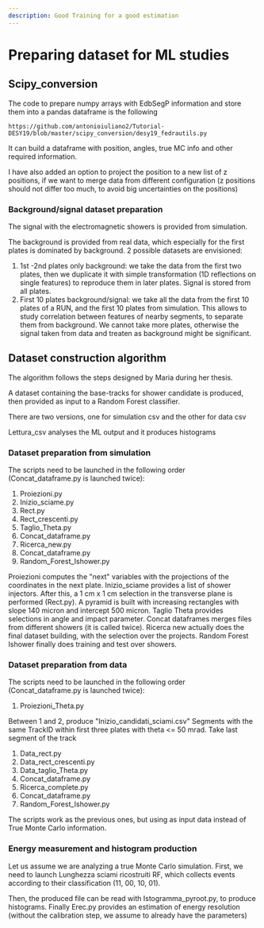 ```yaml
---
description: Good Training for a good estimation
---
```


# Preparing dataset for ML studies

## Scipy\_conversion

The code to prepare numpy arrays with EdbSegP information and store them into a pandas dataframe is the following

```
https://github.com/antonioiuliano2/Tutorial-DESY19/blob/master/scipy_conversion/desy19_fedrautils.py
```

It can build a dataframe with position, angles, true MC info and other required information.

I have also added an option to project the position to a new list of z positions, if we want to merge data from different configuration \(z positions should not differ too much, to avoid big uncertainties on the positions\)

### Background/signal dataset preparation

The signal with the electromagnetic showers is provided from simulation.

The background is provided from real data, which especially for the first plates is dominated by background. 2 possible datasets are envisioned:

1. 1st -2nd plates only background: we take the data from the first two plates, then we duplicate it with simple transformation \(1D reflections on single features\) to reproduce them in later plates. Signal is stored from all plates.
2. First 10 plates background/signal: we take all the data from the first 10 plates of a RUN, and the first 10 plates from simulation. This allows to study correlation between features of nearby segments, to separate them from background. We cannot take more plates, otherwise the signal taken from data and treaten as background might be significant.



## Dataset construction algorithm

The algorithm follows the steps designed by Maria during her thesis.



A dataset containing the base-tracks for shower candidate is produced, then provided as input to a Random Forest classifier.

There are two versions, one for simulation csv and the other for data csv

Lettura\_csv analyses the ML output and it produces histograms

### Dataset preparation from simulation

The scripts need to be launched in the following order \(Concat\_dataframe.py is launched twice\):

1. Proiezioni.py
2. Inizio\_sciame.py
3. Rect.py
4. Rect\_crescenti.py
5. Taglio\_Theta.py
6. Concat\_dataframe.py
7. Ricerca\_new.py
8. Concat\_dataframe.py
9. Random\_Forest\_Ishower.py

Proiezioni computes the "next" variables with the projections of the coordinates in the next plate. Inizio\_sciame provides a list of shower injectors. After this, a 1 cm x 1 cm selection in the transverse plane is performed \(Rect.py\). A pyramid is built with increasing rectangles with slope 140 micron and intercept 500 micron. Taglio Theta provides selections in angle and impact parameter. Concat dataframes merges files from different showers \(it is called twice\). Ricerca new actually does the final dataset building, with the selection over the projects. Random Forest Ishower finally does training and test over showers.

### Dataset preparation from data

The scripts need to be launched in the following order \(Concat\_dataframe.py is launched twice\):

1. Proiezioni\_Theta.py

Between 1 and 2, produce "Inizio\_candidati\_sciami.csv" Segments with the same TrackID within first three plates with theta &lt;= 50 mrad. Take last segment of the track

1. Data\_rect.py
2. Data\_rect\_crescenti.py
3. Data\_taglio\_Theta.py
4. Concat\_dataframe.py
5. Ricerca\_complete.py
6. Concat\_dataframe.py
7. Random\_Forest\_Ishower.py

The scripts work as the previous ones, but using as input data instead  of True Monte Carlo information. 

### Energy measurement and histogram production

Let us assume we are analyzing a true Monte Carlo simulation. First, we need to launch Lunghezza sciami ricostruiti RF, which collects events according to their classification \(11, 00, 10, 01\). 

Then, the produced file can be read with Istogramma\_pyroot.py, to produce histograms. Finally Erec.py provides an estimation of energy resolution \(without the calibration step, we assume to already have the parameters\)


